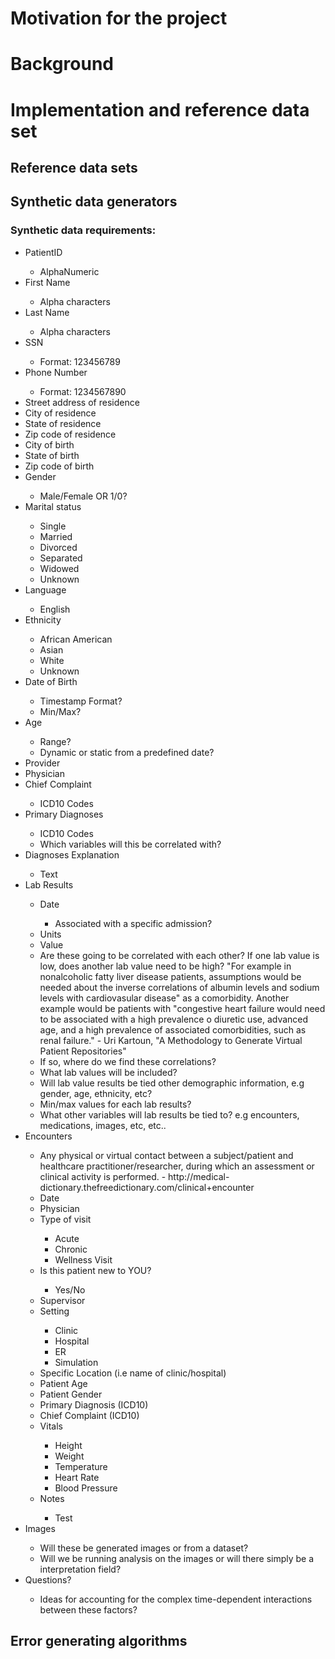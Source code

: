 # Motivation for the project

# Background

# Implementation and reference data set

## Reference data sets

## Synthetic data generators
### Synthetic data requirements:
<ul>
<li> PatientID </li>
    <ul>
    <li> AlphaNumeric </li>
    </ul>
<li> First Name </li>
    <ul>
    <li> Alpha characters </li>
    </ul>
<li> Last Name </li>
    <ul>
    <li> Alpha characters </li>
    </ul>
<li> SSN </li>
    <ul>
    <li> Format: 123456789 </li>
    </ul>
<li> Phone Number </li>
    <ul>
    <li> Format: 1234567890 </li>
    </ul>
<li> Street address of residence </li>
<li> City of residence </li>
<li> State of residence </li>
<li> Zip code of residence </li>
<li> City of birth</li>
<li> State of birth </li>
<li> Zip code of birth </li>
<li> Gender </li>
    <ul>
    <li> Male/Female OR 1/0?
    </ul>
<li> Marital status </li>
    <ul>
    <li> Single </li>
    <li> Married </li>
    <li> Divorced </li>
    <li> Separated </li>
    <li> Widowed </li>
    <li> Unknown </li>
    </ul>
<li> Language </li>
    <ul>
    <li> English </li>
    </ul>
<li> Ethnicity </li>
    <ul>
    <li> African American </li>
    <li> Asian </li>
    <li> White </li>
    <li> Unknown </li>
    </ul>
<li> Date of Birth </li>
    <ul>
    <li> Timestamp Format? </li>
    <li> Min/Max? </li>
    </ul>
<li> Age </li>
    <ul>
    <li> Range? </li>
    <li> Dynamic or static from a predefined date? </li>
    </ul>
<li> Provider </li>
<li> Physician </li>
<li> Chief Complaint </li>
    <ul>
    <li> ICD10 Codes </li>
    </ul>
<li> Primary Diagnoses </li>
    <ul>
    <li> ICD10 Codes </li>
    <li>Which variables will this be correlated with?</li>
    </ul>
<li> Diagnoses Explanation </li>
    <ul>
    <li> Text </li>
    </ul>
<li> Lab Results </li>
    <ul>
    <li> Date </li>
        <ul>
        <li> Associated with a specific admission? </li>
        </ul>
    <li> Units </li>
    <li> Value </li> 
    <li> Are these going to be correlated with each other? If one lab value is low, does another lab value need to be high? "For example in nonalcoholic fatty liver disease patients, assumptions would be needed about the inverse correlations of albumin levels and sodium levels with cardiovasular disease" as a comorbidity. Another example would be patients with "congestive heart failure would need to be associated with a high prevalence o diuretic use, advanced age, and a high prevalence of associated comorbidities, such as renal failure." - Uri Kartoun, "A Methodology to Generate Virtual Patient Repositories" </li>
    <li> If so, where do we find these correlations? </li>
    <li> What lab values will be included? </li>
    <li> Will lab value results be tied other demographic information, e.g gender, age, ethnicity, etc? </li>
    <li> Min/max values for each lab results? </li>
    <li> What other variables will lab results be tied to? e.g encounters, medications, images, etc, etc.. </li>
    </ul>
<li> Encounters </li>
    <ul>
    <li> Any physical or virtual contact between a subject/patient and healthcare practitioner/researcher, during which an assessment or clinical activity is performed. - http://medical-dictionary.thefreedictionary.com/clinical+encounter</li>
    <li> Date </li>
    <li> Physician</li>
    <li> Type of visit </li>
        <ul> 
        <li>Acute</li>
        <li>Chronic</li>
        <li>Wellness Visit</li>
        </ul>
    <li> Is this patient new to YOU? </li>
    <ul> <li> Yes/No </li> </ul>
    <li> Supervisor </li>
    <li> Setting </li>
        <ul>
        <li> Clinic </li>
        <li> Hospital </li>
        <li> ER </li>
        <li> Simulation </li>
        </ul>
    <li> Specific Location (i.e name of clinic/hospital) </li>
    <li> Patient Age </li>
    <li> Patient Gender </li>
    <li> Primary Diagnosis (ICD10)</li>
    <li> Chief Complaint (ICD10) </li>
    <li> Vitals </li>
        <ul> 
        <li> Height </li>
        <li> Weight </li>
        <li> Temperature </li>
        <li> Heart Rate </li>
        <li> Blood Pressure </li>
        </ul>
    <li> Notes </li>
        <ul><li>Test</li></ul>
    </ul>
<li> Images </li>
    <ul>
    <li> Will these be generated images or from a dataset? </li>
    <li> Will we be running analysis on the images or will there simply be a interpretation field? </li>
    </ul>
<li> Questions? </li>
    <ul>
    <li> Ideas for accounting for the complex time-dependent interactions between these factors? </li>
    </ul>
</ul>


## Error generating algorithms


